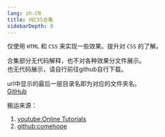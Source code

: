 ```yaml
---
lang: zh-CN
title: 纯CSS合集
sidebarDepth: 0
---
```


仅使用 `HTML` 和 `CSS` 来实现一些效果。提升对 `CSS` 的了解。  

合集部分无代码解释，也不对各种效果分文件展示。  
也无代码展示，请自行前往github自行下载。

url中显示的最后一层目录名即为对应的文件夹名。  
[GitHub](https://github.com/xiaofengting/study/tree/main/docs/css_collection)

搬运来源：  
1. [youtube:Online Tutorials](https://www.youtube.com/channel/UCbwXnUipZsLfUckBPsC7Jog)
2. [github:comehope](https://github.com/comehope/front-end-daily-challenges)

